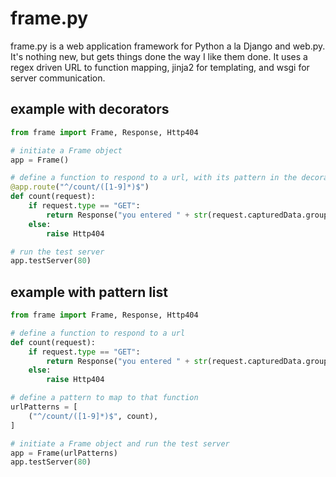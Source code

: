 # frame.py
frame.py is a web application framework for Python a la Django and web.py. It's nothing new, but gets things done the way I like them done.
It uses a regex driven URL to function mapping, jinja2 for templating, and wsgi for server communication.

## example with decorators
```python
from frame import Frame, Response, Http404

# initiate a Frame object
app = Frame()

# define a function to respond to a url, with its pattern in the decorator
@app.route("^/count/([1-9]*)$")
def count(request):
	if request.type == "GET":
		return Response("you entered " + str(request.capturedData.group(1)))
	else:
		raise Http404

# run the test server
app.testServer(80)
```

## example with pattern list
```python
from frame import Frame, Response, Http404

# define a function to respond to a url
def count(request):
	if request.type == "GET":
		return Response("you entered " + str(request.capturedData.group(1)))
	else:
		raise Http404

# define a pattern to map to that function	
urlPatterns = [
	("^/count/([1-9]*)$", count),
]

# initiate a Frame object and run the test server
app = Frame(urlPatterns)
app.testServer(80)
```